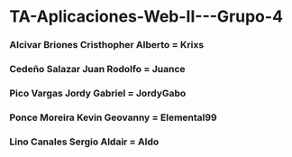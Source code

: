 # TA-Aplicaciones-Web-II---Grupo-4
### Alcivar Briones Cristhopher Alberto = Krixs
### Cedeño Salazar Juan Rodolfo = Juance
### Pico Vargas Jordy Gabriel = JordyGabo
### Ponce Moreira Kevin Geovanny = Elemental99
### Lino Canales Sergio Aldair = Aldo
